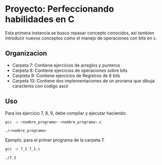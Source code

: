 # Proyecto: Perfeccionando habilidades en C

Esta primera instancia se busco repasar concepto conocidos, asi tambien introducir nuevos conceptos como el manejo de operaciones con bits en c.

## Organizacion

- Carpeta 7: Contiene ejercicios de arreglos y punteros
- Carpeta 8: Contiene ejercicios de operaciones sobre bits
- Carpteta 9: Contiene ejercicios de Registros de 8 bits
- Carpeta 10: Contiene dos implementaciones de un prorama que dibuja caracteres con codigo ascii

## Uso

Para los ejercicio 7, 8, 9, debe compilar y ejecutar haciendo:

```bash
gcc -o <nombre_programa> <nombre_programa>.c

./<nombre_programa>
```

Ejemplo, para el primer programa de la carpeta 7.

```bash
gcc -o 7_1 7_1.c

./7_1
```
